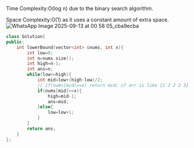 Time Complexity:O(log n) due to the binary search algorithm.

Space Complexity:O(1) as it uses a constant amount of extra space.
![WhatsApp Image 2025-09-13 at 00 58 05_cba9ecba](https://github.com/user-attachments/assets/fb7c6ada-ac64-470e-8ec7-e66c739da94f)

```cpp
class Solution{
public:
    int lowerBound(vector<int> &nums, int x){
        int low=0;
        int n=nums.size();
        int high=n-1;
        int ans=n;
        while(low<=high){
            int mid=low+(high-low)/2;
            // if(nums[mid]==x) return mid; if arr is like {1 2 2 2 3} then this code will return index 2 as ans but actual ans is index 1 , that is why we cannot directly return mid if arr[mid] == x
            if(nums[mid]>=x){
                high=mid-1;
                ans=mid;
            }else{
                low=low+1;
            }
        }
        return ans;
    }
};
